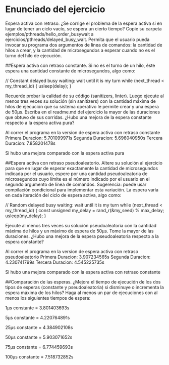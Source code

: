 # Enunciado del ejercicio
Espera activa con retraso. ¿Se corrige el problema de la espera activa si en lugar de tener un ciclo vacío, se espera un cierto tiempo? Copie su carpeta ejemplos/pthreads/hello_order_busywait a ejercicios/pthreads/delayed_busy_wait. Permita que el usuario pueda invocar su programa dos argumentos de línea de comandos: la cantidad de hilos a crear, y la cantidad de microsegundos a esperar cuando no es el turno del hilo de ejecución.

##Espera activa con retraso constante. 
Si no es el turno de un hilo, éste espera una cantidad constante de microsegundos, algo como:

// Constant delayed busy waiting: wait until it is my turn
while (next_thread < my_thread_id) {
  usleep(delay);
}

Recuerde probar la calidad de su código (sanitizers, linter). Luego ejecute al menos tres veces su solución (sin sanitizers) con la cantidad máxima de hilos de ejecución que su sistema operativo le permite crear y una espera de 50µs. Escriba en el readme.md del ejercicio la mayor de las duraciones que obtuvo de sus corridas. ¿Hubo una mejora de la espera constante respecto a la espera activa pura?

Al correr el programa en la version de espera activa con retraso constante 
Primera Duracion: 5.701099971s
Segunda Duracion: 5.696040950s
Tercera Duracion: 7.858201478s

Si hubo una mejora comparado con la espera activa pura


##Espera activa con retraso pseudoaleatorio. 
Altere su solución al ejercicio para que en lugar de esperar exactamente la cantidad de microsegundos indicada por el usuario, espere por una cantidad pseudoaleatoria de microsegundos cuyo límite es el número indicado por el usuario en el segundo argumento de línea de comandos. Sugerencia: puede usar compilación condicional para implementar esta variación. La espera varía en cada iteración del ciclo de espera activa, algo como:

// Random delayed busy waiting: wait until it is my turn
while (next_thread < my_thread_id) {
	const unsigned my_delay = rand_r(&my_seed) % max_delay;
  usleep(my_delay);
}

Ejecute al menos tres veces su solución pseudoaleatoria con la cantidad máxima de hilos y un máximo de espera de 50µs. Tome la mayor de las duraciones. ¿Hubo una mejora de la espera pseudoaleatoria respecto a la espera constante?

Al correr el programa en la version de espera activa con retraso pseudoaleatorio
Primera Duracion: 3.907234565s
Segunda Duracion: 4.230741799s
Tercera Duracion: 4.545225735s

Si hubo una mejora comparado con la espera activa con retraso constante



##Comparación de las esperas. 
¿Mejora el tiempo de ejecución de los dos tipos de esperas (constante y pseudoaleatoria) si disminuye o incrementa la espera máxima de los hilos? Haga al menos un par de ejecuciones con al menos los siguientes tiempos de espera:

1µs
constante = 3.801403693s

5µs
constante = 4.220764891s

25µs
constante = 4.384902108s

50µs
constante = 5.903071652s

75µs
constante = 6.774459693s

100µs
constante = 7.518732852s


